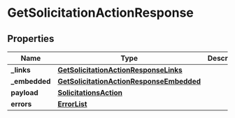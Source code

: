 # GetSolicitationActionResponse

## Properties
Name | Type | Description | Notes
------------ | ------------- | ------------- | -------------
**_links** | [**GetSolicitationActionResponseLinks**](GetSolicitationActionResponseLinks.md) |  |  [optional]
**_embedded** | [**GetSolicitationActionResponseEmbedded**](GetSolicitationActionResponseEmbedded.md) |  |  [optional]
**payload** | [**SolicitationsAction**](SolicitationsAction.md) |  |  [optional]
**errors** | [**ErrorList**](ErrorList.md) |  |  [optional]
